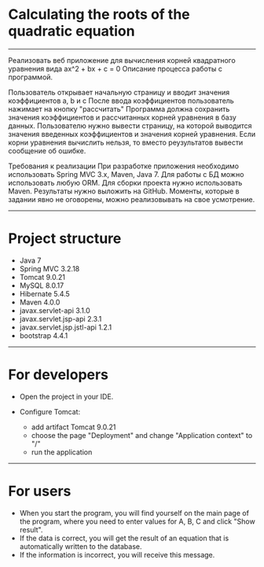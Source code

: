 # Calculating the roots of the quadratic equation

<hr>

Реализовать веб приложение для вычисления корней квадратного уравнения вида ax^2 + bx + c = 0
Описание процесса работы с программой.

Пользователь открывает начальную страницу и вводит значения коэффициентов a, b и с
После ввода коэффициентов пользователь нажимает на кнопку "рассчитать"
Программа должна сохранить значения коэффициентов и рассчитанных корней уравнения в базу данных. Пользователю нужно вывести страницу, на которой выводится значения введенных коэффициентов и значения корней уравнения. Если корни уравнения вычислить нельзя, то вместо реузультатов вывести сообщение об ошибке.

Требования к реализации
При разработке приложения необходимо использовать Spring MVC 3.x, Maven, Java 7. Для работы с БД можно использовать любую ORM. Для сборки проекта нужно использовать Maven. Результаты нужно выложить на GitHub. Моменты, которые в задании явно не оговорены, можно реализовывать на свое усмотрение.

<hr>

# Project structure
  * Java 7
  * Spring MVC 3.2.18
  * Tomcat 9.0.21
  * MySQL 8.0.17
  * Hibernate 5.4.5
  * Maven 4.0.0
  * javax.servlet-api 3.1.0
  * javax.servlet.jsp-api 2.3.1
  * javax.servlet.jsp.jstl-api 1.2.1
  * bootstrap 4.4.1
  
  <hr>
  
  # For developers
   * Open the project in your IDE.
      
   * Configure Tomcat:
      * add artifact Tomcat 9.0.21
      * choose the page "Deployment" and change "Application context" to "/"
      * run the application
      
   <hr>
   
   # For users
   
   * When you start the program, you will find yourself on the main page of the program, 
   where you need to enter values ​​for A, B, C and click "Show result".
   * If the data is correct, you will get the result of an equation that is automatically written to the database.
   * If the information is incorrect, you will receive this message.
              